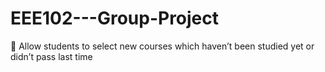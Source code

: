 # EEE102---Group-Project
 Allow students to select new courses which haven’t been studied yet or didn’t pass last time
